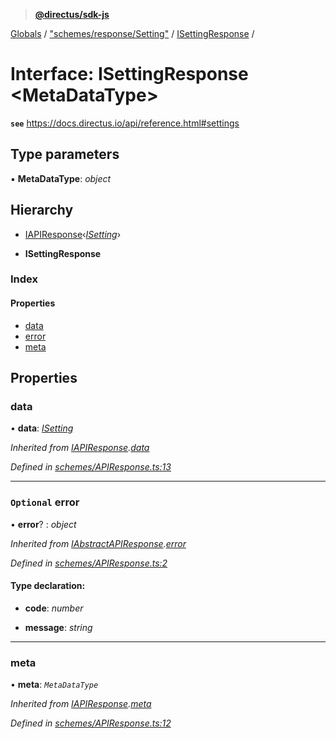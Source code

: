 > **[@directus/sdk-js](../README.md)**

[Globals](../README.md) / ["schemes/response/Setting"](../modules/_schemes_response_setting_.md) / [ISettingResponse](_schemes_response_setting_.isettingresponse.md) /

# Interface: ISettingResponse <**MetaDataType**>

**`see`** https://docs.directus.io/api/reference.html#settings

## Type parameters

▪ **MetaDataType**: *object*

## Hierarchy

  * [IAPIResponse](_schemes_apiresponse_.iapiresponse.md)‹*[ISetting](_schemes_directus_setting_.isetting.md)*›

  * **ISettingResponse**

### Index

#### Properties

* [data](_schemes_response_setting_.isettingresponse.md#data)
* [error](_schemes_response_setting_.isettingresponse.md#optional-error)
* [meta](_schemes_response_setting_.isettingresponse.md#meta)

## Properties

###  data

• **data**: *[ISetting](_schemes_directus_setting_.isetting.md)*

*Inherited from [IAPIResponse](_schemes_apiresponse_.iapiresponse.md).[data](_schemes_apiresponse_.iapiresponse.md#data)*

*Defined in [schemes/APIResponse.ts:13](https://github.com/janbiasi/sdk-js/blob/75383ea/src/schemes/APIResponse.ts#L13)*

___

### `Optional` error

• **error**? : *object*

*Inherited from [IAbstractAPIResponse](_schemes_apiresponse_.iabstractapiresponse.md).[error](_schemes_apiresponse_.iabstractapiresponse.md#optional-error)*

*Defined in [schemes/APIResponse.ts:2](https://github.com/janbiasi/sdk-js/blob/75383ea/src/schemes/APIResponse.ts#L2)*

#### Type declaration:

* **code**: *number*

* **message**: *string*

___

###  meta

• **meta**: *`MetaDataType`*

*Inherited from [IAPIResponse](_schemes_apiresponse_.iapiresponse.md).[meta](_schemes_apiresponse_.iapiresponse.md#meta)*

*Defined in [schemes/APIResponse.ts:12](https://github.com/janbiasi/sdk-js/blob/75383ea/src/schemes/APIResponse.ts#L12)*